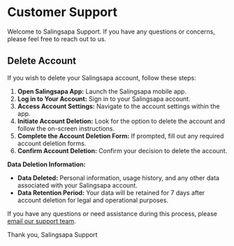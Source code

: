 # Customer Support

Welcome to Salingsapa Support. If you have any questions or concerns, please feel free to reach out
to us.

## Delete Account

If you wish to delete your Salingsapa account, follow these steps:

1. **Open Salingsapa App:** Launch the Salingsapa mobile app.
2. **Log in to Your Account:** Sign in to your Salingsapa account.
3. **Access Account Settings:** Navigate to the account settings within the app.
4. **Initiate Account Deletion:** Look for the option to delete the account and follow the on-screen
   instructions.
5. **Complete the Account Deletion Form:** If prompted, fill out any required account deletion
   forms.
6. **Confirm Account Deletion:** Confirm your decision to delete the account.

**Data Deletion Information:**

- **Data Deleted:** Personal information, usage history, and any other data associated with your
  Salingsapa account.
- **Data Retention Period:** Your data will be retained for 7 days after account deletion for legal
  and operational purposes.

If you have any questions or need assistance during this process,
please [email our support team](mailto:baharudin.yusup@outlook.com?subject=Salingsapa%20Account%20Deletion%20Support).

Thank you,
Salingsapa Support
